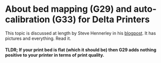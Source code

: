 # About bed mapping (G29) and auto-calibration (G33) for Delta Printers

This topic is discussed at length by Steve Hennerley in his [blogpost](http://hennerley.nz/2018/01/29/g29-vs-g33/). It has pictures and everything. Read it.

#### TLDR; If your print bed is flat (which it should be) then G29 adds nothing positive to your printer in terms of print quality.